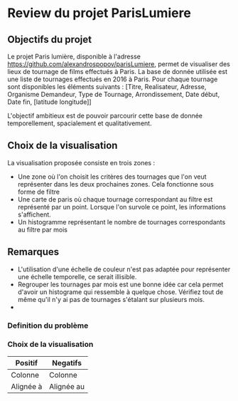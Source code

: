 # Review du projet ParisLumiere

## Objectifs du projet
Le projet Paris lumière, disponible à l'adresse https://github.com/alexandrospopov/parisLumiere, permet de visualiser des lieux de tournage de films effectués à Paris. 
La base de donnée utilisée est une liste de tournages effectués en 2016 à Paris.
Pour chaque tournage sont disponibles les éléments suivants :
[Titre, Realisateur, Adresse, Organisme Demandeur, Type de Tournage, Arrondissement, Date début, Date fin, [latitude longitude]] 

L'objectif ambitieux est de pouvoir parcourir cette base de donnée temporellement, spacialement et qualitativement. 

## Choix de la visualisation
La visualisation proposée consiste en trois zones : 
- Une zone où l'on choisit les critères des tournages que l'on veut représenter dans les deux prochaines zones. Cela fonctionne sous forme de filtre
- Une carte de paris où chaque tournage correspondant au filtre est représenté par un point. Lorsque l'on survole ce point, les informations s'affichent. 
- Un histogramme représentant le nombre de tournages correspondants au filtre par mois 

## Remarques
- L'utilisation d'une échelle de couleur n'est pas adaptée pour représenter une échelle temporelle, ce serait illisible. 
- Regrouper les tournages par mois est une bonne idée car cela permet d'avoir un histograme qui ressemble à quelque chose. Vérifiez tout de même qu'il n'y ai pas de tournages s'étalant sur plusieurs mois. 
- 

### Definition du problème

### Choix de la visualisation

| Positif       |     Negatifs    |
| ------------- | -------------   |
| Colonne       |     Colonne     | 
| Alignée à     |      Alignée au | 

